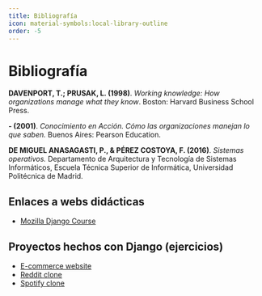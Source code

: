 ```yaml
---
title: Bibliografía
icon: material-symbols:local-library-outline
order: -5
---
```

# Bibliografía
**DAVENPORT, T.; PRUSAK, L. (1998)**. *Working knowledge: How organizations manage
what they know*. Boston: Harvard Business School Press.

**- (2001)**. *Conocimiento en Acción. Cómo las organizaciones manejan lo que saben.*
Buenos Aires: Pearson Education.

**DE MIGUEL ANASAGASTI, P., & PÉREZ COSTOYA, F. (2016)**. *Sistemas operativos.* Departamento de Arquitectura y Tecnología de Sistemas Informáticos, Escuela Técnica Superior de Informática, Universidad Politécnica de Madrid.

## Enlaces a webs didácticas
* [Mozilla Django Course](https://developer.mozilla.org/en-US/docs/Learn_web_development/Extensions/Server-side/Django)

## Proyectos hechos con Django (ejercicios)

* [E-commerce website](https://www.geeksforgeeks.org/python/e-commerce-website-using-django/)
* [ Reddit clone](https://github.com/madhvi-n/django-reddit)
* [ Spotify clone](https://github.com/techakhil-me/spotify-clone-django?tab=readme-ov-file)